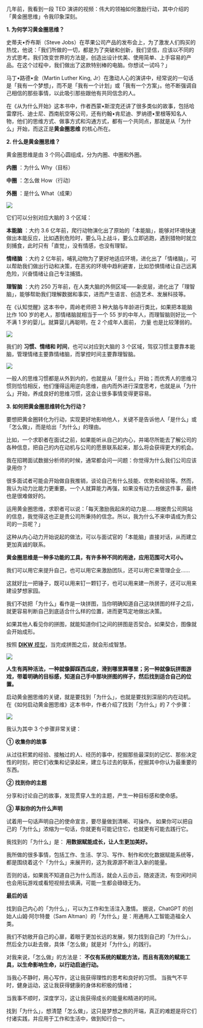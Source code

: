 几年前，我看到一段 TED 演讲的视频：伟大的领袖如何激励行动，其中介绍的「黄金圈思维」令我印象深刻。

**1. 为何学习黄金圈思维？**

 

史蒂夫•乔布斯（Steve Jobs）在苹果公司产品的发布会上，为了激发人们购买的热忱，他说：「我们所做的一切，都是为了突破和创新，我们坚信，应该以不同的方式思考。我们改变世界的方法是，创造出设计优美、使用简单、上手容易的产品。在这个过程中，我们做出了这款特别棒的电脑。你想试一试吗？」

马丁•路德•金（Martin Luther King, Jr）在激动人心的演讲中，经常说的一句话是「我有一个梦想」，而不是「我有一个计划」或「我有一个方案」。他不断强调自己相信的那些事情，以此吸引那些跟他有共同信念的人。

在《从为什么开始》这本书中，作者西蒙•斯涅克还讲了很多类似的故事，包括哈雷摩托、迪士尼、西南航空等公司，还有约翰•肯尼迪、罗纳德•里根等知名人物，他们的思维方式、做事方式和沟通方式，都有一个共同点，那就是从「为什么」开始，而这正是**黄金圈思维** 的核心所在。

**2. 什么是黄金圈思维？**

 

黄金圈思维是由 3 个同心圆组成，分为内圈、中圈和外圈。

**内圈** ：为什么 Why（目标） 

**中圈** ：怎么做 How（行动） 

**外圈** ：是什么 What（成果）

![](https://mmbiz.qpic.cn/mmbiz_png/giaycic3UNwo3c2bW2fKTwumz1fdaQaGfApsUCMMj151ciaMibCaWmXoRl7KKQP1IdGH992f0ev5yzUppbu4A1c4jQ/640?wx_fmt=png) 

它们可以分别对应大脑的 3 个区域：

**本能脑** ：大约 3.6 亿年前，爬行动物演化出了原始的「本能脑」，能够对环境快速做出本能反应，比如遇到危险时，要么马上战斗，要么立即逃跑，遇到猎物时就立刻捕食，此时只有「直觉」，没有情感，也没有理智。

**情绪脑** ：大约 2 亿年前，哺乳动物为了更好地适应环境，进化出了「情绪脑」，可以帮助我们做出行动和决策，在恶劣的环境中趋利避害，比如恐惧情绪让自己远离危险，兴奋情绪让自己专注捕猎。

**理智脑** ：大约 250 万年前，在人类大脑的外侧区域——新皮层，进化出了「理智脑」，能够帮助我们理解数据和事实，进而产生语言、创造艺术、发展科技等。

在《认知觉醒》这本书中，周岭老师把 3 种大脑与年龄进行类比，如果把本能脑比作 100 岁的老人，那情绪脑就相当于一个 55 岁的中年人，而理智脑则好比一个不满 1 岁的婴儿。就算婴儿再聪明，在 2 个成年人面前，  力量  也是比较薄弱的。

![](https://mmbiz.qpic.cn/mmbiz_png/giaycic3UNwo3c2bW2fKTwumz1fdaQaGfAYYu8qJl0EJfDiarccsibUPx8aOq80ibOOtkWLPd9IAuibpaiczDHpPcXMHg/640?wx_fmt=png) 

我们的 **习惯、情绪和 时间**，也可以对应到大脑的 3 个区域，驾驭习惯主要靠本能脑，管理情绪主要靠情绪脑，而掌控时间主要靠理智脑。

![](https://mmbiz.qpic.cn/mmbiz_jpg/giaycic3UNwo1DU5w7jDtpNtPw0ibiacX6G9yBYCPicFV6IcFzPIW7phzQ7BE0GMNteWVribP0CAYfVn3yicp9V5JjBSw/640?wx_fmt=jpeg) 

一般人的思维习惯都是从外到内的，也就是从「是什么」开始；而优秀人的思维习惯则恰恰相反，他们懂得运用逆向思维，由内而外进行深度思考，也就是从「为什么」开始，养成良好的思维习惯，这会让很多事情变得更容易。

**3. 如何把黄金圈思维转化为行动？**

 

要想把黄金圈转化为行动，实现更好地影响他人，关键不是告诉他人「是什么」或「怎么做」，而是给出「为什么」的理由。

比如，一个求职者在面试之前，如果能听从自己的内心，并竭尽所能去了解公司的各种信息，把自己的内在动机与公司的愿景联系起来，那么将会获得更大的机会。  

我在招聘面试数据分析师的时候，通常都会问一问题：你觉得为什么我们公司应该录用你？

很多面试者可能会开始做自我推销，谈论自己有什么技能、优势和经验等。然而，我认为动力比能力更重要。一个人就算能力再强，如果没有动力去做这件事，最终也是很难做好的。

运用黄金圈思维，求职者可以说：「每天激励我起床的动力是……根据贵公司网站的信息，我觉得这也正是贵公司所秉持的信念。所以，我为什么不来申请成为贵公司的一员呢？」

这种从内心动力开始说起的做法，可以与面试官的「本能脑」直接对话，从而建立更加真诚的联系。  

**黄金圈思维是一种多功能的工具，有许多种不同的用途，应用范围可大可小。** 

我们可以用它来提升自己，也可以用它来激励团队，还可以用它来管理企业……

这就好比一把锤子，既可以用来钉一颗钉子，也可以用来建一所房子，还可以用来建设梦想家园。  

我们不妨把「为什么」看作是一块拼图，当你明确知道自己这块拼图的样子之后，就更容易判断自己到底适合什么样的位置，进而更笃定地做出决策。

如果其他人看见你的拼图，就能知道你们之间的拼图是否契合。如果契合，图像就会开始成形。

按照 [**DIKW** 模型](https://mp.weixin.qq.com/s?__biz=MzA4ODE2OTIxMw==&mid=2653481106&idx=1&sn=34818d71e37a146e8c131479898d9d90&scene=21#wechat_redirect)，当完成拼图之后，就会形成智慧。

![](https://mmbiz.qpic.cn/mmbiz_png/giaycic3UNwo3c2bW2fKTwumz1fdaQaGfAsdyxfTtJtiaVOYWYyqE9GjxoCeQMv48A4ZK6zIAkSRkzs4YgA3zHLjg/640?wx_fmt=png) 

**人生有两种活法，一种就像脚踩西瓜皮，滑到哪里算哪里；另一种就像玩拼图游戏，带着明确的目标感，知道自己手中那块拼图的样子，然后找到适合自己的位置。**

启动黄金圈思维的关键，就是要找到「为什么」，也就是要找到深层的内在动机。  在《如何启动黄金圈思维》这本书中，作者介绍了找到「为什么」的 7 个步骤：

![](https://mmbiz.qpic.cn/mmbiz_png/giaycic3UNwo1DU5w7jDtpNtPw0ibiacX6G9Zg6YLZIN8qpFPicJMIAyxppBzBsm0qvX8wLhjicSiaG7wicHascpGsZciaA/640?wx_fmt=png) 

我认为其中 3 个步骤非常关键：

**① 收集你的故事**

从过往积累的经验、接触过的人、经历的事中，挖掘那些最深刻的记忆、那些决定性的时刻，把它们收集和记录起来，建立与过去的联系，挖掘其中你认为最重要的东西。

**② 找到你的主题**

分享和讨论自己的故事，发现贯穿人生的主题，产生一种目标感和使命感。  

**③ 草拟你的为什么声明**

试着用一句话声明自己的使命宣言，要尽量做到清晰、可操作。  如果你可以把自己的「为什么」浓缩为一句话，你就更有可能记住它，也就更有可能去践行它。

我找到的「为什么」是：  **用数据赋能成长，让人生更加美好。**

我所做的很多事情，包括工作、生活、学习、写作、制作和优化数据赋能系统等，都是围绕着这个「为什么」来展开的，这为我源源不断注入新的能量。

否则的话，如果我不知道自己为什么而活，就会人云亦云，随波逐流，有空闲时间也会用玩游戏或看短视频去填满，可能一生都会碌碌无为。  

**最后的话**

找到自己内心的「为什么」，可以为工作和生活注入激情。  据说，ChatGPT 的创始人山姆·阿尔特曼（Sam Altman）的「为什么」是：用通用人工智能造福全人类。

我们不妨敞开自己的心扉，着眼于更加长远的发展，努力找到自己的「为什么」，然后全力以赴去做，具体「怎么做」就是对「为什么」的践行。

对我来说，「怎么做」的方法是： **不仅有系统的赋能方法，而且有高效的赋能工具，以生命影响生命，以行动启迪行动。**

当我心不静时，用心写作，这让我获得理性的思考和良好的习惯。  当我气不平时，健身运动，这让我获得健康的身体和积极的情绪；

当我事不顺时，深度学习，这让我获得成长的能量和精进的时间。

找到「为什么」，想清楚「怎么做」，这只是梦想之旅的开端，真正的难题是将它们付诸实践，并应用于工作和生活中，做到知行合一。
